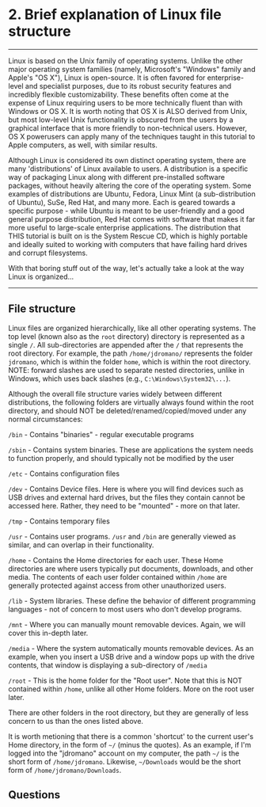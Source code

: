 # 2. Brief explanation of Linux file structure

- - -

Linux is based on the Unix family of operating systems. Unlike the other major operating system families (namely, Microsoft's "Windows" family and Apple's "OS X"), Linux is open-source. It is often favored for enterprise-level and specialist purposes, due to its robust security features and incredibly flexible customizability. These benefits often come at the expense of Linux requiring users to be more technically fluent than with Windows or OS X. It is worth noting that OS X is ALSO derived from Unix, but most low-level Unix functionality is obscured from the users by a graphical interface that is more friendly to non-technical users. However, OS X powerusers can apply many of the techniques taught in this tutorial to Apple computers, as well, with similar results.

Although Linux is considered its own distinct operating system, there are many 'distributions' of Linux available to users. A distribution is a specific way of packaging Linux along with different pre-installed software packages, without heavily altering the core of the operating system. Some examples of distributions are Ubuntu, Fedora, Linux Mint (a sub-distribution of Ubuntu), SuSe, Red Hat, and many more. Each is geared towards a specific purpose - while Ubuntu is meant to be user-friendly and a good general purpose distribution, Red Hat comes with software that makes it far more useful to large-scale enterprise applications. The distribution that THIS tutorial is built on is the System Rescue CD, which is highly portable and ideally suited to working with computers that have failing hard drives and corrupt filesystems.

With that boring stuff out of the way, let's actually take a look at the way Linux is organized...

- - -

## File structure

Linux files are organized hierarchically, like all other operating systems. The top level (known also as the `root` directory) directory is represented as a single `/`. All sub-directories are appended after the `/` that represents the root directory. For example, the path `/home/jdromano/` represents the folder `jdromano`, which is within the folder `home`, which is within the root directory. NOTE: forward slashes are used to separate nested directories, unlike in Windows, which uses back slashes (e.g., `C:\Windows\System32\...`).

Although the overall file structure varies widely between different distributions, the following folders are virtually always found within the root directory, and should NOT be deleted/renamed/copied/moved under any normal circumstances:

`/bin` - Contains "binaries" - regular executable programs 

`/sbin` - Contains system binaries. These are applications the system needs to function properly, and should typically not be modified by the user

`/etc` - Contains configuration files

`/dev` - Contains Device files. Here is where you will find devices such as USB drives and external hard drives, but the files they contain cannot be accessed here. Rather, they need to be "mounted" - more on that later.

`/tmp` - Contains temporary files

`/usr` - Contains user programs. `/usr` and `/bin` are generally viewed as similar, and can overlap in their functionality.

`/home` - Contains the Home directories for each user. These Home directories are where users typically put documents, downloads, and other media. The contents of each user folder contained within `/home` are generally protected against access from other unauthorized users.

`/lib` - System libraries. These define the behavior of different programming languages - not of concern to most users who don't develop programs.

`/mnt` - Where you can manually mount removable devices. Again, we will cover this in-depth later.

`/media` - Where the system automatically mounts removable devices. As an example, when you insert a USB drive and a window pops up with the drive contents, that window is displaying a sub-directory of `/media`

`/root` - This is the home folder for the "Root user". Note that this is NOT contained within `/home`, unlike all other Home folders. More on the root user later.

There are other folders in the root directory, but they are generally of less concern to us than the ones listed above.

It is worth metioning that there is a common 'shortcut' to the current user's Home directory, in the form of `~/` (minus the quotes). As an example, if I'm logged into the "jdromano" account on my computer, the path `~/` is the short form of `/home/jdromano`. Likewise, `~/Downloads` would be the short form of `/home/jdromano/Downloads`.

## Questions
